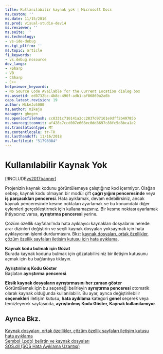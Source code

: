 ```yaml
---
title: Kullanılabilir kaynak yok | Microsoft Docs
ms.custom: ''
ms.date: 11/15/2016
ms.prod: visual-studio-dev14
ms.reviewer: ''
ms.suite: ''
ms.technology:
- vs-ide-debug
ms.tgt_pltfrm: ''
ms.topic: article
f1_keywords:
- vs.debug.nosource
dev_langs:
- FSharp
- VB
- CSharp
- C++
helpviewer_keywords:
- No Source Code Available for the Current Location dialog box
ms.assetid: ed0732bc-4b8c-490f-adb1-af06869a2a6b
caps.latest.revision: 19
author: MikeJo5000
ms.author: mikejo
manager: ghogen
ms.openlocfilehash: cc8331c710141a2cc2837d97101e9dff2b49785b
ms.sourcegitcommit: af428c7ccd007e668ec0dd8697c88fc5d8bca1e2
ms.translationtype: MT
ms.contentlocale: tr-TR
ms.lasthandoff: 11/16/2018
ms.locfileid: "51798384"
---
```

# <a name="no-source-available"></a>Kullanılabilir Kaynak Yok
[!INCLUDE[vs2017banner](../includes/vs2017banner.md)]

Projenizin kaynak kodunu görüntülemeye çalıştığınız kod içermiyor. Olağan sebep, kaynak kodu olmayan bir modül çift **çağrı yığını penceresinde** veya **iş parçacıkları penceresi**. Hata ayıklamak, devam edebilirsiniz, ancak kaynak penceresinde kesme noktaları ayarlamak ve bu konumdaki diğer eylemleri gerçekleştirmek için kullanamazsınız. Bir kesme noktası ayarlamak ihtiyacınız varsa, **ayrıştırma penceresi** yerine.  
  
 Çözüm özellik sayfaları'nda hata ayıklayıcı kaynakları dosyalarını nerede arar dizinleri değiştirin ve seçili kaynak dosyaları yoksaymak için hata ayıklayıcının işlemi durdurmasını. Bkz: [kaynak dosyaları, ortak özellikler, çözüm özellik sayfaları iletişim kutusu için hata ayıklama](../debugger/debug-source-files-common-properties-solution-property-pages-dialog-box.md).  
  
 **Kaynak kodu bulmak için Gözat**  
 Burada kaynak kodunu bulmak için gözatabilirsiniz bir iletişim kutusunu açmak için bu bağlantıya tıklayın.  
  
 **Ayrıştırılmış Kodu Göster**  
 Başlatan **ayrıştırma penceresi**.  
  
 **Eksik kaynak dosyaların ayrıştırmasını her zaman göster**  
 Görüntülemek için bu seçeneği belirleyin **ayrıştırma penceresi** otomatik olarak kaynak olduğunda kullanılabilir. Bu ayar, ayrıca değiştirilebilir **seçenekleri** iletişim kutusu, **hata ayıklama** kategori **genel** seçerek veya temizleyerek sayfasında, **ayrıştırılmış Kodu Göster, Kaynak kullanılamıyor**.  
  
## <a name="see-also"></a>Ayrıca Bkz.  
 [Kaynak dosyaları, ortak özellikler, çözüm özellik sayfaları iletişim kutusu hata ayıklama](../debugger/debug-source-files-common-properties-solution-property-pages-dialog-box.md)   
 [Sembol (.pdb) belirtin ve kaynak dosyaları](../debugger/specify-symbol-dot-pdb-and-source-files-in-the-visual-studio-debugger.md)   
 [SOS.dll (SOS Hata Ayıklama Uzantısı)](http://msdn.microsoft.com/library/9ac1b522-77ab-4cdc-852a-20fcdc9ae498)



